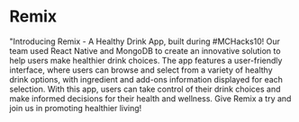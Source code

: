 # Remix
"Introducing Remix - A Healthy Drink App, built during #MCHacks10! Our team used React Native and MongoDB to create an innovative solution to help users make healthier drink choices. The app features a user-friendly interface, where users can browse and select from a variety of healthy drink options, with ingredient and add-ons information displayed for each selection. With this app, users can take control of their drink choices and make informed decisions for their health and wellness. Give Remix a try and join us in promoting healthier living!

